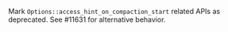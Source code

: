 Mark `Options::access_hint_on_compaction_start` related APIs as deprecated. See #11631 for alternative behavior.
